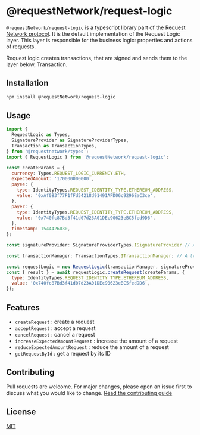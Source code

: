 # @requestNetwork/request-logic

`@requestNetwork/request-logic` is a typescript library part of the [Request Network protocol](https://github.com/RequestNetwork/requestNetwork).
It is the default implementation of the Request Logic layer. This layer is responsible for the business logic: properties and actions of requests.

Request logic creates transactions, that are signed and sends them to the layer below, Transaction.

## Installation

```bash
npm install @requestNetwork/request-logic
```

## Usage

```javascript
import {
  RequestLogic as Types,
  SignatureProvider as SignatureProviderTypes,
  Transaction as TransactionTypes,
} from '@requestnetwork/types';
import { RequestLogic } from '@requestNetwork/request-logic';

const createParams = {
  currency: Types.REQUEST_LOGIC_CURRENCY.ETH,
  expectedAmount: '170000000000',
  payee: {
    type: IdentityTypes.REQUEST_IDENTITY_TYPE.ETHEREUM_ADDRESS,
    value: '0xAf083f77F1fFd54218d91491AFD06c9296EaC3ce',
  },
  payer: {
    type: IdentityTypes.REQUEST_IDENTITY_TYPE.ETHEREUM_ADDRESS,
    value: '0x740fc87Bd3f41d07d23A01DEc90623eBC5fed9D6',
  },
  timestamp: 1544426030,
};

const signatureProvider: SignatureProviderTypes.ISignatureProvider // A signature provider, for example @requestnetwork/ethereum-private-key-signature-provider

const transactionManager: TransactionTypes.ITransactionManager; // A transaction manager, for example @requestnetwork/transaction-manager

const requestLogic = new RequestLogic(transactionManager, signatureProvider);
const { result } = await requestLogic.createRequest(createParams, {
  type: IdentityTypes.REQUEST_IDENTITY_TYPE.ETHEREUM_ADDRESS,
  value: '0x740fc87Bd3f41d07d23A01DEc90623eBC5fed9D6',
});
```

## Features

- `createRequest` : create a request
- `acceptRequest` : accept a request
- `cancelRequest` : cancel a request
- `increaseExpectedAmountRequest` : increase the amount of a request
- `reduceExpectedAmountRequest` : reduce the amount of a request
- `getRequestById` : get a request by its ID

## Contributing

Pull requests are welcome. For major changes, please open an issue first to discuss what you would like to change.
[Read the contributing guide](https://github.com/RequestNetwork/requestNetwork/blob/master/CONTRIBUTING.md)

## License

[MIT](https://github.com/RequestNetwork/requestNetwork/blob/develop-v2/LICENSE)
